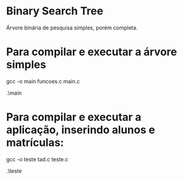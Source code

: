 # Binary Search Tree
Árvore binária de pesquisa simples, porém completa.

# Para compilar e executar a árvore simples

gcc -o main funcoes.c main.c

.\main

# Para compilar e executar a aplicação, inserindo alunos e matrículas:

gcc -o teste tad.c teste.c

.\teste
